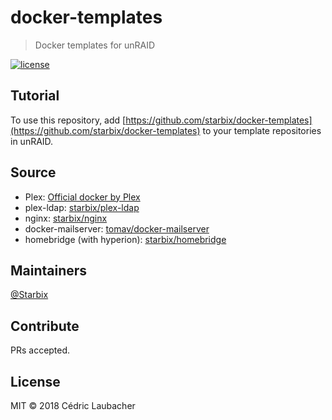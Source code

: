 # docker-templates

> Docker templates for unRAID

[![license](https://img.shields.io/github/license/starbix/docker-templates.svg)](https://github.com/starbix/docker-templates)


## Tutorial
To use this repository, add [https://github.com/starbix/docker-templates](https://github.com/starbix/docker-templates) to your template repositories in unRAID.

## Source
- Plex: [Official docker by Plex](https://github.com/plexinc/pms-docker)
- plex-ldap: [starbix/plex-ldap](https://github.com/Starbix/dockerimages/tree/master/plex-ldap)
- nginx: [starbix/nginx](https://github.com/Starbix/dockerimages/tree/master/nginx)
- docker-mailserver: [tomav/docker-mailserver](https://github.com/tomav/docker-mailserver)
- homebridge (with hyperion): [starbix/homebridge](https://github.com/Starbix/dockerimages/tree/master/homebridge)

## Maintainers

[@Starbix](https://github.com/Starbix)

## Contribute

PRs accepted.

## License

MIT © 2018 Cédric Laubacher

